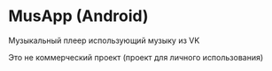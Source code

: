 # MusApp (Android)
Музыкальный плеер использующий музыку из VK

Это не коммерческий проект (проект для личного использования)
